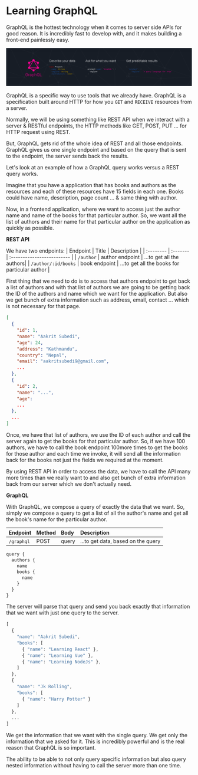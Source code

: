 # Learning GraphQL

GraphQL is the hottest technology when it comes to server side APIs for good reason. It is incredibly fast to develop with, and it makes building a front-end painlessly easy.

![GraphQL](./images/graphql.png)

GraphQL is a specific way to use tools that we already have. GraphQL is a specification built around HTTP for how you `GET` and `RECEIVE` resources from a server.

Normally, we will be using something like REST API when we interact with a server & RESTful endpoints, the HTTP methods like GET, POST, PUT ... for HTTP request using REST.

But, GraphQL gets rid of the whole idea of REST and all those endpoints. GraphQL gives us one single endpoint and based on the query that is sent to the endpoint, the server sends back the results.

Let's look at an example of how a GraphQL query works versus a REST query works.

Imagine that you have a application that has books and authors as the resources and each of these resources have 15 fields in each one. Books could have name, description, page count ... & same thing with author.

Now, in a frontend application, where we want to access just the author name and name of the books for that particular author. So, we want all the list of authors and their name for that particular author on the application as quickly as possible.

**REST API**

We have two endpoints:
| Endpoint | Title | Description |
| :-------- | :------- | :------------------------- |
| `/author` | author endpoint | ...to get all the authors|
| `/author/:id/books` | book endpoint | ...to get all the books for particular author |

First thing that we need to do is to access that authors endpoint to get back a list of authors and with that list of authors we are going to be getting back the ID of the authors and name which we want for the application. But also we get bunch of extra information such as address, email, contact ... which is not necessary for that page.

```json
[
  {
    "id": 1,
    "name": "Aakrit Subedi",
    "age": 24,
    "address": "Kathmandu",
    "country": "Nepal",
    "email": "aakritsubedi9@gmail.com",
    ...
  },
  {
    "id": 2,
    "name": "...",
    "age": 
    ...
  },
  ... 
]
```
Once, we have that list of authors, we use the ID of each author and call the server again to get the books for that particular author. So, if we have 100 authors, we have to call the book endpoint 100more times to get the books for those author and each time we invoke, it will send all the information back for the books not just the fields we required at the moment. 

By using REST API in order to access the data, we have to call the API many more times than we really want to and also get bunch of extra information back from our server which we don't actually need.

**GraphQL**  

With GraphQL, we compose a query of exactly the data that we want. So, simply we compose a query to get a list of all the author's name and get all the book's name for the particular author. 

| Endpoint | Method | Body |Description |
| :-------- | :------- |  :------- |:------------------------- |
| `/graphql` | POST | query |...to get data, based on the query|

```
query {
  authors {
    name
    books {
      name
    }
  }
}
```
The server will parse that query and send you back exactly that information that we want with just one query to the server.

```js
[
  {
    "name": "Aakrit Subedi",
    "books": [
      { "name": "Learning React" },
      { "name": "Learning Vue" },
      { "name": "Learning NodeJs" },
    ]
  },
  {
    "name": "Jk Rolling",
    "books": [
      { "name": "Harry Potter" }
    ]
  },
  ...
]
```
We get the information that we want with the single query. We get only the information that we asked for it. This is incredibly powerful and is the real reason that GraphQL is so important.

The ability to be able to not only query specific information but also query nested information without having to call the server more than one time.  

